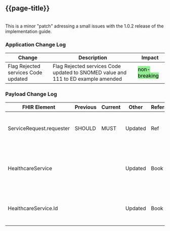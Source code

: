 ## {{page-title}}

<br>
This is a minor "patch" adressing a small issues with the 1.0.2 release of the implementation guide.
<br>

### Application Change Log 


| Change                                    | Description        | Impact                                                                  | 
|-------------------------------------------|--------------------|-------------------------------------------------------------------------|
|Flag Rejected services Code updated|Flag Rejected services Code updated to SNOMED value and 111 to ED example amended | <mark style="background-color: LightGreen">non-breaking</mark>   |    


### Payload Change Log


| FHIR Element                                         | Previous | Current    | Other   | Referral/Booking | Rationale                                                                                       |  Impact  |
|------------------------------------------------------|----------|------------|---------|------------------|-------------------------------------------------------------------------------------------------|----------|
|ServiceRequest.requester                             |  SHOULD       | MUST           |Updated  |Ref               |ServiceRequest.requester Necessity is SHOULD when should be a MUST. Most suppliers already conform to this |<mark style="background-color: #ff8080">breaking</mark>|
|HealthcareService                             |         |            |Updated  |Book               |Guidance around how to build and populate this resource corretced. It is linked to and based upon the response from GET /Slot, similar to Slot and Schedule |<mark style="background-color: Yellow">correction</mark>|
|HealthcareService.Id                             |         |            |Updated  |Book               |This Id value must correlate with what is received via the GET /Slot request, and included in the request bundle |<mark style="background-color: Yellow">correction</mark>|